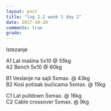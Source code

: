 ```yaml
---
layout: post
title: "log 2.2 week 1 day 2"
date: 2017-10-20
comments: true
grade:
---
```


Istezanje

A1 Lat mašina 5x10 @ 55kg     
A2 Bench 5x10 @ 60kg 

B1 Veslanje na sajli 5xmax. @ 43kg  
B2 Kosi potisak bučicama 5xmax. @ 15kg    

C1 Lat pulldown 5xmax. @ 16kg                
C2 Cable crossover 5xmax. @ 9kg      
